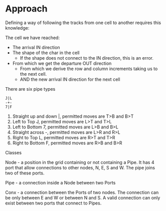 # Approach
Defining a way of following the tracks from one cell to another requires this knowledge:

The cell we have reached:

* The arrival IN direction
* The shape of the char in the cell
    * If the shape does not connect to the IN direction, this is an error.
* From which we get the departure OUT direction
    * From which we derive the row and column increments taking us to the next cell.
    * AND the new arrival IN direction for the next cell

There are six pipe types

    J|L
    -+-
    7|F

1. Straight up and down |, permitted moves are T>B and B>T
2. Left to Top J, permitted moves are L>T and T>L
3. Left to Bottom 7, permitted moves are L>B and B>L
4. Straight across -, permitted moves are L>R and R>L
5. Right to Top L, permitted moves are R>T and T>R
6. Right to Bottom F, permitted moves are R>B and B>R

Classes

Node - a position in the grid containing or not containing a Pipe. It has 4 port that allow connections to other nodes, N, E, S and W. The pipe joins two of
these ports.

Pipe - a connection inside a Node between two Ports

Conx - a connection between the Ports of two nodes. The connection can be only between E and W or between N and S. A valid connection 
can only exist between two ports that connect to Pipes.

